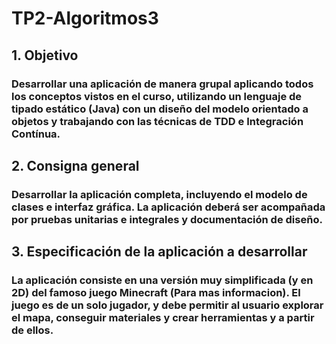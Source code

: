 # TP2-Algoritmos3


## 1. Objetivo
### Desarrollar una aplicación de manera grupal aplicando todos los conceptos vistos en el curso, utilizando un lenguaje de tipado estático (Java) con un diseño del modelo orientado a objetos y trabajando con las técnicas de TDD e Integración Contínua.
## 2. Consigna general
### Desarrollar la aplicación completa, incluyendo el modelo de clases e interfaz gráfica. La aplicación deberá ser acompañada por pruebas unitarias e integrales y documentación de diseño. 
## 3. Especificación de la aplicación a desarrollar
### La aplicación consiste en una versión muy simplificada (y en 2D) del famoso juego Minecraft (Para mas informacion). El juego es de un solo jugador, y debe permitir al usuario explorar el mapa, conseguir materiales y crear herramientas y a partir de ellos.
